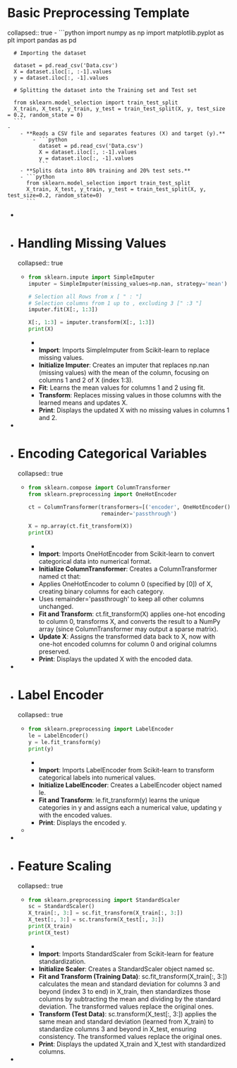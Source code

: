 # **Basic Preprocessing Template**
collapsed:: true
	- ```python
	  import numpy as np
	  import matplotlib.pyplot as plt
	  import pandas as pd
	  
	  # Importing the dataset
	  
	  dataset = pd.read_csv('Data.csv')
	  X = dataset.iloc[:, :-1].values
	  y = dataset.iloc[:, -1].values
	  
	  # Splitting the dataset into the Training set and Test set
	  
	  from sklearn.model_selection import train_test_split
	  X_train, X_test, y_train, y_test = train_test_split(X, y, test_size = 0.2, random_state = 0)
	  ```
	-
		- **Reads a CSV file and separates features (X) and target (y).**
			- ```python
			  dataset = pd.read_csv('Data.csv')
			  X = dataset.iloc[:, :-1].values
			  y = dataset.iloc[:, -1].values
			  ```
		- **Splits data into 80% training and 20% test sets.**
		- ```python
		  from sklearn.model_selection import train_test_split
		  X_train, X_test, y_train, y_test = train_test_split(X, y, test_size=0.2, random_state=0)
		  ```
-
- # **Handling Missing Values**
  collapsed:: true
	- ```python
	  from sklearn.impute import SimpleImputer
	  imputer = SimpleImputer(missing_values=np.nan, strategy='mean')
	  
	  # Selection all Rows from x [ " : "]
	  # Selection columns from 1 up to , excluding 3 [" :3 "]
	  imputer.fit(X[:, 1:3])
	  
	  X[:, 1:3] = imputer.transform(X[:, 1:3])
	  print(X)
	  ```
		-
		- **Import**: Imports SimpleImputer from Scikit-learn to replace missing values.
		- **Initialize Imputer**: Creates an imputer that replaces np.nan (missing values) with the mean of the column, focusing on columns 1 and 2 of X (index 1:3).
		- **Fit**: Learns the mean values for columns 1 and 2 using fit.
		- **Transform**: Replaces missing values in those columns with the learned means and updates X.
		- **Print**: Displays the updated X with no missing values in columns 1 and 2.
-
- # **Encoding Categorical Variables**
  collapsed:: true
	- ```python
	  from sklearn.compose import ColumnTransformer
	  from sklearn.preprocessing import OneHotEncoder
	  
	  ct = ColumnTransformer(transformers=[('encoder', OneHotEncoder(), [0])], 
	                         remainder='passthrough')
	  
	  X = np.array(ct.fit_transform(X))
	  print(X)
	  ```
		-
		- **Import**: Imports OneHotEncoder from Scikit-learn to convert categorical data into numerical format.
		- **Initialize ColumnTransformer**: Creates a ColumnTransformer named ct that:
		- Applies OneHotEncoder to column 0 (specified by [0]) of X, creating binary columns for each category.
		- Uses remainder='passthrough' to keep all other columns unchanged.
		- **Fit and Transform**: ct.fit_transform(X) applies one-hot encoding to column 0, transforms X, and converts the result to a NumPy array (since ColumnTransformer may output a sparse matrix).
		- **Update X**: Assigns the transformed data back to X, now with one-hot encoded columns for column 0 and original columns preserved.
		- **Print**: Displays the updated X with the encoded data.
-
- # **Label Encoder**
  collapsed:: true
	- ```python
	  from sklearn.preprocessing import LabelEncoder
	  le = LabelEncoder()
	  y = le.fit_transform(y)
	  print(y)
	  ```
		-
		- **Import**: Imports LabelEncoder from Scikit-learn to transform categorical labels into numerical values.
		- **Initialize LabelEncoder**: Creates a LabelEncoder object named le.
		- **Fit and Transform**: le.fit_transform(y) learns the unique categories in y and assigns each a numerical value, updating y with the encoded values.
		- **Print**: Displays the encoded y.
	-
-
- # **Feature Scaling**
  collapsed:: true
	- ```python
	  from sklearn.preprocessing import StandardScaler
	  sc = StandardScaler()
	  X_train[:, 3:] = sc.fit_transform(X_train[:, 3:])
	  X_test[:, 3:] = sc.transform(X_test[:, 3:])
	  print(X_train)
	  print(X_test)
	  ```
		-
		- **Import**: Imports StandardScaler from Scikit-learn for feature standardization.
		- **Initialize Scaler**: Creates a StandardScaler object named sc.
		- **Fit and Transform (Training Data)**: sc.fit_transform(X_train[:, 3:]) calculates the mean and standard deviation for columns 3 and beyond (index 3 to end) in X_train, then standardizes those columns by subtracting the mean and dividing by the standard deviation. The transformed values replace the original ones.
		- **Transform (Test Data)**: sc.transform(X_test[:, 3:]) applies the same mean and standard deviation (learned from X_train) to standardize columns 3 and beyond in X_test, ensuring consistency. The transformed values replace the original ones.
		- **Print**: Displays the updated X_train and X_test with standardized columns.
-